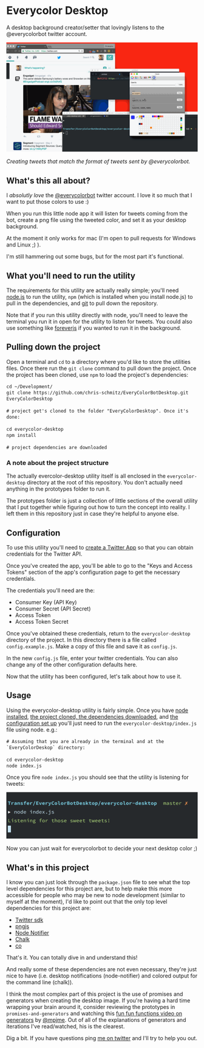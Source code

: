 # Everycolor Desktop

A desktop background creator/setter that lovingly listens to the @everycolorbot twitter account. 

![demogif](readmeAttachments/everycolordesktopinaction.gif)

_Creating tweets that match the format of tweets sent by @everycolorbot._

## What's this all about?

I _absolutly love_ the [@everycolorbot](https://twitter.com/everycolorbot) twitter account. I love it so much that I want to put those colors to use :)

When you run this little node app it will listen for tweets coming from the bot, create a png file using the tweeted color, and set it as your desktop background. 

At the moment it only works for mac (I'm open to pull requests for Windows and Linux ;) ).

I'm still hammering out some bugs, but for the most part it's functional.


## What you'll need to run the utility

The requirements for this utility are actually really simple; you'll need [node.js](https://nodejs.org/) to run the utility, `npm` (which is installed when you install node.js) to pull in the dependencies, and [git](https://git-scm.com/) to pull down the repository.

Note that if you run this utility directly with node, you'll need to leave the terminal you run it in open for the utility to listen for tweets. You could also use something like [foreverjs](https://github.com/foreverjs/forever) if you wanted to run it in the background. 

## Pulling down the project

Open a terminal and `cd` to a directory where you'd like to store the utilities files. Once there run the `git clone` command to pull down the project. Once the project has been cloned, use `npm` to load the project's dependencies:

    cd ~/Development/
    git clone https://github.com/chris-schmitz/EveryColorBotDesktop.git EveryColorDesktop

    # project get's cloned to the folder "EveryColorDesktop". Once it's done:

    cd everycolor-desktop
    npm install

    # project dependencies are downloaded

### A note about the project structure

The actually evercolor-desktop utility itself is all enclosed in the `everycolor-desktop` directory at the root of this repository. You don't actually need anything in the prototypes folder to run it.

The prototypes folder is just a collection of little sections of the overall utility that I put together while figuring out how to turn the concept into reality. I left them in this repository just in case they're helpful to anyone else. 

## Configuration

To use this utility you'll need to [create a Twitter App](https://apps.twitter.com/) so that you can obtain credentials for the Twitter API. 

Once you've created the app, you'll be able to go to the "Keys and Access Tokens" section of the app's configuration page to get the necessary credentials. 

The credentials you'll need are the:

- Consumer Key (API Key)
- Consumer Secret (API Secret)
- Access Token
- Access Token Secret

Once you've obtained these credentials, return to the `everycolor-desktop` directory of the project. In this directory there is a file called `config.example.js`. Make a copy of this file and save it as `config.js`.

In the new `config.js` file, enter your twitter credentials. You can also change any of the other configuration defaults here.

Now that the utility has been configured, let's talk about how to use it. 

## Usage

Using the everycolor-desktop utility is fairly simple. Once you have [node installed](##what-youll-need-to-run-the-utility), [the project cloned, the dependencies downloaded](#pulling-down-the-project), and [the configuration set up](#configuration) you'll just need to run the `everycolor-desktop/index.js` file using node. e.g.:

    # Assuming that you are already in the terminal and at the `EveryColorDeskop` directory:

    cd everycolor-desktop
    node index.js

Once you fire `node index.js` you should see that the utility is listening for tweets:

![listening for those sweet tweets!](readmeAttachments/sweetTweets.png)

Now you can just wait for everycolorbot to decide your next desktop color ;)

## What's in this project

I know you can just look through the `package.json` file to see what the top level dependencies for this project are, but to help make this more accessible for people who may be new to node development (similar to myself at the moment), I'd like to point out that the only top level dependencies for this project are:

- [Twitter sdk](https://www.npmjs.com/package/twitter)
- [pngjs](https://www.npmjs.com/package/pngjs)
- [Node Notifier](https://www.npmjs.com/package/node-notifier)
- [Chalk](https://www.npmjs.com/package/chalk)
- [co](https://github.com/tj/co)

That's it. You can totally dive in and understand this!

And really some of these dependencies are not even necessary, they're just nice to have (i.e. desktop notifications (node-notifier) and colored output for the command line (chalk)). 

I think the most complex part of this project is the use of promises and generators when creating the desktop image. If you're having a hard time wrapping your brain around it, consider reviewing the prototypes in `promises-and-generators` and watching this [fun fun functions video on generators](https://www.youtube.com/watch?v=ategZqxHkz4) by [@mpjme](https://twitter.com/mpjme). Out of all of the explanations of generators and iterations I've read/watched, his is the clearest. 

Dig a bit. If you have questions ping [me on twitter](https://twitter.com/cschmitz81) and I'll try to help you out.
